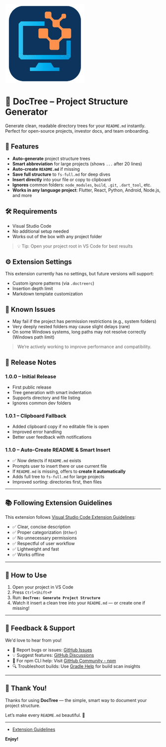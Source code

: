 ![Logo](doctree.png)

# 🌲 DocTree – Project Structure Generator

Generate clean, readable directory trees for your `README.md` instantly.  
Perfect for open-source projects, investor docs, and team onboarding.

## 🌟 Features

- **Auto-generate** project structure trees
- **Smart abbreviation** for large projects (shows `...` after 20 lines)
- **Auto-create `README.md`** if missing
- **Save full structure** to `fs-full.md` for deep dives
- **Insert directly** into your file or copy to clipboard
- **Ignores** common folders: `node_modules`, `build`, `.git`, `.dart_tool`, etc.
- **Works in any language project**: Flutter, React, Python, Android, Node.js, and more

## 🛠️ Requirements

- Visual Studio Code
- No additional setup needed
- Works out of the box with any project folder

> 💡 Tip: Open your project root in VS Code for best results

## ⚙️ Extension Settings

This extension currently has no settings, but future versions will support:

- Custom ignore patterns (via `.doctreerc`)
- Insertion depth limit
- Markdown template customization

## 🐛 Known Issues

- May fail if the project has permission restrictions (e.g., system folders)
- Very deeply nested folders may cause slight delays (rare)
- On some Windows systems, long paths may not resolve correctly (Windows path limit)

> We’re actively working to improve performance and compatibility.

## 📢 Release Notes

### 1.0.0 – Initial Release

- First public release
- Tree generation with smart indentation
- Supports directory and file listing
- Ignores common dev folders

### 1.0.1 – Clipboard Fallback

- Added clipboard copy if no editable file is open
- Improved error handling
- Better user feedback with notifications

### 1.1.0 – Auto-Create README & Smart Insert

- ✅ Now detects if `README.md` exists
- Prompts user to insert there or use current file
- If `README.md` is missing, offers to **create it automatically**
- Adds full tree to `fs-full.md` for large projects
- Improved sorting: directories first, then files

---

## 📚 Following Extension Guidelines

This extension follows [Visual Studio Code Extension Guidelines](https://code.visualstudio.com/api/references/extension-guidelines):

- ✅ Clear, concise description
- ✅ Proper categorization (`Other`)
- ✅ No unnecessary permissions
- ✅ Respectful of user workflow
- ✅ Lightweight and fast
- ✅ Works offline

---

## 🚀 How to Use

1. Open your project in VS Code
2. Press `Ctrl+Shift+P`
3. Run: **`DocTree: Generate Project Structure`**
4. Watch it insert a clean tree into your `README.md` — or create one if missing!

---

## 🤝 Feedback & Support

We'd love to hear from you!

- 🐞 Report bugs or issues: [GitHub Issues](https://github.com/terfabinda/doctree/issues)
- 💡 Suggest features: [GitHub Discussions](https://github.com/terfabinda/doctree/discussions)
- 📣 For npm CLI help: Visit [GitHub Community - npm](https://github.com/community/discussions?discussions_q=repo%3Anpm/cli)
- 🔍 Troubleshoot builds: Use [Gradle Help](https://help.gradle.org) for build scan insights

---

## 🎉 Thank You!

Thanks for using **DocTree** — the simple, smart way to document your project structure.

Let’s make every `README.md` beautiful. 💫

---

- [Extension Guidelines](https://code.visualstudio.com/api/references/extension-guidelines)

**Enjoy!**
